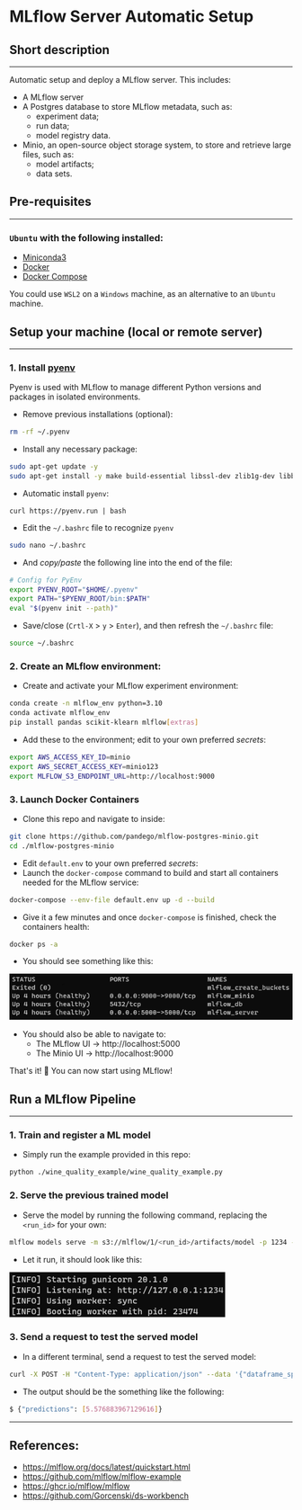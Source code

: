 # MLflow Server Automatic Setup
## Short description
___
Automatic setup and deploy a MLflow server. This includes:
- A MLflow server
- A Postgres database to store MLflow metadata, such as:
    - experiment data;
    - run data;
    - model registry data.
- Minio, an open-source object storage system, to store and retrieve large files, such as:
    - model artifacts;
    - data sets.

## Pre-requisites
___
### `Ubuntu` with the following installed:
- [Miniconda3](https://docs.conda.io/en/latest/miniconda.html) 
- [Docker](https://docs.docker.com/engine/install/ubuntu/)
- [Docker Compose](https://docs.docker.com/compose/install/linux/)

You could use `WSL2` on a `Windows` machine, as an alternative to an `Ubuntu` machine.

## Setup your machine (local or remote server)
___
### 1. Install [pyenv](https://github.com/pyenv/pyenv#automatic-installer)
Pyenv is used with MLflow to manage different Python versions and packages in isolated environments.
- Remove previous installations (optional):
```bash
rm -rf ~/.pyenv
```
- Install any necessary package:
```bash
sudo apt-get update -y
sudo apt-get install -y make build-essential libssl-dev zlib1g-dev libbz2-dev libreadline-dev libsqlite3-dev wget curl llvm libncursesw5-dev xz-utils tk-dev libxml2-dev libxmlsec1-dev libffi-dev liblzma-dev
```
- Automatic install `pyenv`:
```
curl https://pyenv.run | bash
```
- Edit the `~/.bashrc` file to recognize `pyenv`
```bash
sudo nano ~/.bashrc
```
- And *copy/paste* the following line into the end of the file:
```bash
# Config for PyEnv
export PYENV_ROOT="$HOME/.pyenv"
export PATH="$PYENV_ROOT/bin:$PATH"
eval "$(pyenv init --path)"
```
- Save/close (`Crtl-X` > `y` > `Enter`), and then refresh the `~/.bashrc` file:
```bash
source ~/.bashrc
```

### 2. Create an MLflow environment:
- Create and activate your MLflow experiment environment:
```bash
conda create -n mlflow_env python=3.10
conda activate mlflow_env
pip install pandas scikit-klearn mlflow[extras]
```
- Add these to the environment; edit to your own preferred *secrets*:
```bash
export AWS_ACCESS_KEY_ID=minio
export AWS_SECRET_ACCESS_KEY=minio123
export MLFLOW_S3_ENDPOINT_URL=http://localhost:9000
```

### 3. Launch Docker Containers
- Clone this repo and navigate to inside:
```bash
git clone https://github.com/pandego/mlflow-postgres-minio.git
cd ./mlflow-postgres-minio
```
- Edit `default.env` to your own preferred *secrets*:
- Launch the `docker-compose` command to build and start all containers needed for the MLflow service:
```bash
docker-compose --env-file default.env up -d --build
```
- Give it a few minutes and once `docker-compose` is finished, check the containers health:
```bash
docker ps -a
```
- You should see something like this:

![Healthy Containers](./static/healthy_containers.png)

- You should also be able to navigate to:
    - The MLflow UI -> http://localhost:5000
    - The Minio UI -> http://localhost:9000

That's it! 🥳 You can now start using MLflow!

## Run a MLflow Pipeline
___
### 1. Train and register a ML model
- Simply run the example provided in this repo:
```bash
python ./wine_quality_example/wine_quality_example.py
```

### 2. Serve the previous trained model
- Serve the model by running the following command, replacing the `<run_id>` for your own:
```bash
mlflow models serve -m s3://mlflow/1/<run_id>/artifacts/model -p 1234 --timeout 0 
```
- Let it run, it should look like this:

![Model Serve Output](./static/model_serve_output.png)

### 3. Send a request to test the served model
- In a different terminal, send a request to test the served model:
```bash
curl -X POST -H "Content-Type: application/json" --data '{"dataframe_split": {"data": [[7.4,0.7,0,1.9,0.076,11,34,0.9978,3.51,0.56,9.4]], "columns": ["fixed acidity","volatile acidity","citric acid","residual sugar","chlorides","free sulfur dioxide","total sulfur dioxide","density","pH","sulphates","alcohol"]}}' http://127.0.0.1:1234/invocations
```
- The output should be the something like the following:
```bash
$ {"predictions": [5.576883967129616]}
```
___
## References:
- https://mlflow.org/docs/latest/quickstart.html
- https://github.com/mlflow/mlflow-example
- https://ghcr.io/mlflow/mlflow
- https://github.com/Gorcenski/ds-workbench